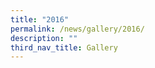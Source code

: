 ```yaml
---
title: "2016"
permalink: /news/gallery/2016/
description: ""
third_nav_title: Gallery
---
```













